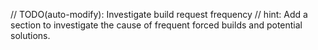 // TODO(auto-modify): Investigate build request frequency
// hint: Add a section to investigate the cause of frequent forced builds and potential solutions.
